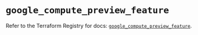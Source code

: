 # `google_compute_preview_feature`

Refer to the Terraform Registry for docs: [`google_compute_preview_feature`](https://registry.terraform.io/providers/hashicorp/google-beta/6.50.0/docs/resources/google_compute_preview_feature).
